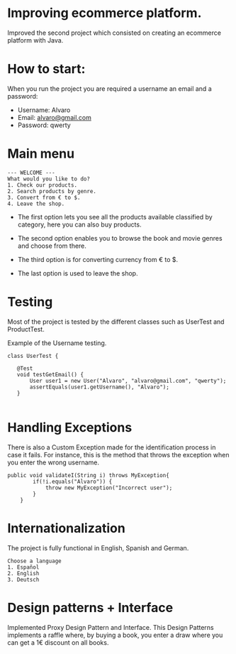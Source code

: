 # Improving ecommerce platform.
Improved the second project which consisted on creating an ecommerce platform with Java.

# How to start:

When you run the project you are required a username an email and a password:

+ Username: Alvaro
+ Email: alvaro@gmail.com
+ Password: qwerty


# Main menu
 ```
--- WELCOME ---
What would you like to do?
 1. Check our products.
 2. Search products by genre.
 3. Convert from € to $.
 4. Leave the shop.
```

+ The first option lets you see all the products available classified by category, here you can also buy products.

+ The second option enables you to browse the book and movie genres and choose from there.

+ The third option is for converting currency from € to $.

+ The last option is used to leave the shop.

# Testing

Most of the project is tested by the different classes such as UserTest and ProductTest.

Example of the Username testing.

 ```
class UserTest {

	@Test
	void testGetEmail() {
		User user1 = new User("Alvaro", "alvaro@gmail.com", "qwerty");
		assertEquals(user1.getUsername(), "Alvaro");
	}
	
```

# Handling Exceptions

There is also a Custom Exception made for the identification process in case it fails. For instance, this is the method that throws the exception when you enter the wrong username.

```
public void validateI(String i) throws MyException{
		if(!i.equals("Alvaro")) {
			throw new MyException("Incorrect user");
		}
	}
```

# Internationalization

The project is fully functional in English, Spanish and German.
```
Choose a language
1. Español
2. English
3. Deutsch
```

# Design patterns + Interface

Implemented Proxy Design Pattern and Interface.
This Design Patterns implements a raffle where, by buying a book, you enter a draw where you can get a 1€ discount on all books.
